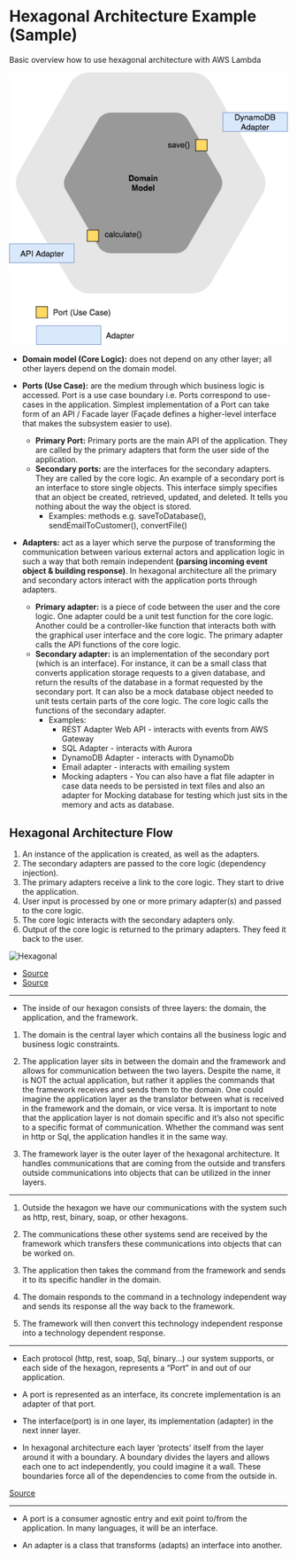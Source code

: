 # Hexagonal Architecture Example (Sample)
Basic overview how to use hexagonal architecture with AWS Lambda

![Sample](./images/hexagonal-architecture-revisited.png)

* **Domain model (Core Logic):** does not depend on any other layer; all other layers depend on the domain model.

* **Ports (Use Case):** are the medium through which business logic is accessed. Port is a use case boundary i.e. Ports correspond to use-cases in the application. Simplest implementation of a Port can take form of an API / Facade layer (Façade defines a higher-level interface that makes the subsystem easier to use).
	* **Primary Port:** Primary ports are the main API of the application. They are called by the primary adapters that form the user side of the application.
	* **Secondary ports:** are the interfaces for the secondary adapters. They are called by the core logic. An example of a secondary port is an interface to store single objects. This interface simply specifies that an object be created, retrieved, updated, and deleted. It tells you nothing about the way the object is stored.
		* Examples: methods e.g. saveToDatabase(), sendEmailToCustomer(), convertFile()

* **Adapters:** act as a layer which serve the purpose of transforming the communication between various external actors and application logic in such a way that both remain independent **(parsing incoming event object & building response)**. In hexagonal architecture all the primary and secondary actors interact with the application ports through adapters.
	* **Primary adapter:** is a piece of code between the user and the core logic. One adapter could be a unit test function for the core logic. Another could be a controller-like function that interacts both with the graphical user interface and the core logic. The primary adapter calls the API functions of the core logic.
	* **Secondary adapter:** is an implementation of the secondary port (which is an interface). For instance, it can be a small class that converts application storage requests to a given database, and return the results of the database in a format requested by the secondary port. It can also be a mock database object needed to unit tests certain parts of the core logic. The core logic calls the functions of the secondary adapter.
		* Examples: 
			* REST Adapter Web API - interacts with events from AWS Gateway
			* SQL Adapter - interacts with Aurora
			* DynamoDB Adapter - interacts with DynamoDb
			* Email adapter - interacts with emailing system
			* Mocking adapters - You can also have a flat file adapter in case data needs to be persisted in text files and also an adapter for Mocking database for testing which just sits in the memory and acts as database.
		
## Hexagonal Architecture Flow

1. An instance of the application is created, as well as the adapters.
2. The secondary adapters are passed to the core logic (dependency injection).
3. The primary adapters receive a link to the core logic. They start to drive the application.
4. User input is processed by one or more primary adapter(s) and passed to the core logic.
5. The core logic interacts with the secondary adapters only.
6. Output of the core logic is returned to the primary adapters. They feed it back to the user.


![Hexagonal](http://codingcanvas.com/wp-content/uploads/2015/07/image_thumb5.png)
* [Source](http://codingcanvas.com/hexagonal-architecture/)
* [Source](http://www.dossier-andreas.net/software_architecture/ports_and_adapters.html)

---

* The inside of our hexagon consists of three layers: the domain, the application, and the framework.

1. The domain is the central layer which contains all the business logic and business logic constraints.

2. The application layer sits in between the domain and the framework and allows for communication between the two layers. Despite the name, it is NOT the actual application, but rather it applies the commands that the framework receives and sends them to the domain. One could imagine the application layer as the translator between what is received in the framework and the domain, or vice versa. It is important to note that the application layer is not domain specific and it’s also not specific to a specific format of communication. Whether the command was sent in http or Sql, the application handles it in the same way.

3. The framework layer is the outer layer of the hexagonal architecture. It handles communications that are coming from the outside and transfers outside communications into objects that can be utilized in the inner layers.

---
1. Outside the hexagon we have our communications with the system such as http, rest, binary, soap, or other hexagons.

2. The communications these other systems send are received by the framework which transfers these communications into objects that can be worked on.

3. The application then takes the command from the framework and sends it to its specific handler in the domain.

4. The domain responds to the command in a technology independent way and sends its response all the way back to the framework. 

5. The framework will then convert this technology independent response into a technology dependent response.

---

* Each protocol (http, rest, soap, Sql, binary…) our system supports, or each side of the hexagon, represents a “Port” in and out of our application. 

* A port is represented as an interface, its concrete implementation is an adapter of that port. 

* The interface(port) is in one layer, its implementation (adapter) in the next inner layer.

* In hexagonal architecture each layer ‘protects’ itself from the layer around it with a boundary. A boundary divides the layers and allows each one to act independently, you could imagine it a wall. These boundaries force all of the dependencies to come from the outside in.

[Source](https://marcus-biel.com/hexagonal-architecture/)

---

* A port is a consumer agnostic entry and exit point to/from the application. In many languages, it will be an interface.

* An adapter is a class that transforms (adapts) an interface into another.

